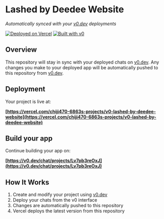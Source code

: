 # Lashed by Deedee Website

*Automatically synced with your [v0.dev](https://v0.dev) deployments*

[![Deployed on Vercel](https://img.shields.io/badge/Deployed%20on-Vercel-black?style=for-the-badge&logo=vercel)](https://vercel.com/chiji470-6863s-projects/v0-lashed-by-deedee-website)
[![Built with v0](https://img.shields.io/badge/Built%20with-v0.dev-black?style=for-the-badge)](https://v0.dev/chat/projects/Lv7pb3reOxJ)

## Overview

This repository will stay in sync with your deployed chats on [v0.dev](https://v0.dev).
Any changes you make to your deployed app will be automatically pushed to this repository from [v0.dev](https://v0.dev).

## Deployment

Your project is live at:

**[https://vercel.com/chiji470-6863s-projects/v0-lashed-by-deedee-website](https://vercel.com/chiji470-6863s-projects/v0-lashed-by-deedee-website)**

## Build your app

Continue building your app on:

**[https://v0.dev/chat/projects/Lv7pb3reOxJ](https://v0.dev/chat/projects/Lv7pb3reOxJ)**

## How It Works

1. Create and modify your project using [v0.dev](https://v0.dev)
2. Deploy your chats from the v0 interface
3. Changes are automatically pushed to this repository
4. Vercel deploys the latest version from this repository